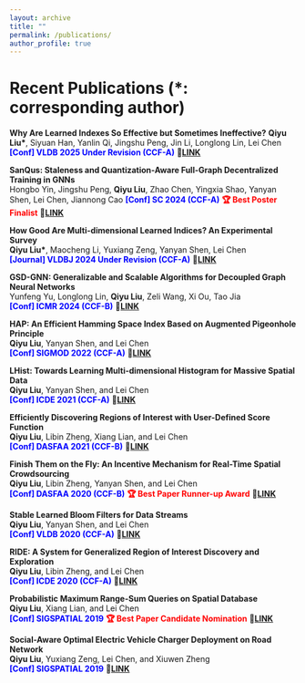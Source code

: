 ```yaml
---
layout: archive
title: ""
permalink: /publications/
author_profile: true
---
```


Recent Publications (\*: corresponding author)
=====
**Why Are Learned Indexes So Effective but Sometimes Ineffective?**
**Qiyu Liu\***, Siyuan Han, Yanlin Qi, Jingshu Peng, Jin Li, Longlong Lin, Lei Chen
<span style="color:blue">**[Conf] VLDB 2025 Under Revision (CCF-A)**</span> 🔗[**LINK**](https://arxiv.org/pdf/2410.00846)

**SanQus: Staleness and Quantization-Aware Full-Graph Decentralized Training in GNNs**  
Hongbo Yin, Jingshu Peng, **Qiyu Liu**, Zhao Chen, Yingxia Shao, Yanyan Shen, Lei Chen, Jiannong Cao
<span style="color:blue">**[Conf] SC 2024 (CCF-A)**</span> <span style="color:red">**🏆 Best Poster Finalist**</span> 🔗[**LINK**](https://sc24.supercomputing.org/proceedings/poster/poster_pages/post224.html)

**How Good Are Multi-dimensional Learned Indices? An Experimental Survey**  
**Qiyu Liu\***, Maocheng Li, Yuxiang Zeng, Yanyan Shen, Lei Chen   
<span style="color:blue">**[Journal] VLDBJ 2024 Under Revision (CCF-A)**</span> 🔗[**LINK**](https://arxiv.org/pdf/2405.05536)

**GSD-GNN: Generalizable and Scalable Algorithms for Decoupled Graph Neural Networks**    
Yunfeng Yu, Longlong Lin, **Qiyu Liu**, Zeli Wang, Xi Ou, Tao Jia    
<span style="color:blue">**[Conf] ICMR 2024 (CCF-B)**</span> 🔗[**LINK**](https://dl.acm.org/doi/abs/10.1145/3652583.3658051)

**HAP: An Efficient Hamming Space Index Based on Augmented Pigeonhole Principle**  
**Qiyu Liu**, Yanyan Shen, and Lei Chen   
<span style="color:blue">**[Conf] SIGMOD 2022 (CCF-A)**</span> 🔗[**LINK**](https://dl.acm.org/doi/abs/10.1145/3514221.3517880)   

**LHist: Towards Learning Multi-dimensional Histogram for Massive Spatial Data**   
**Qiyu Liu**, Yanyan Shen, and Lei Chen   
<span style="color:blue">**[Conf] ICDE 2021 (CCF-A)**</span> 🔗[**LINK**](https://ieeexplore.ieee.org/abstract/document/9458896/)   

**Efficiently Discovering Regions of Interest with User-Defined Score Function**  
**Qiyu Liu**, Libin Zheng, Xiang Lian, and Lei Chen   
<span style="color:blue">**[Conf] DASFAA 2021 (CCF-B)**</span> 🔗[**LINK**](https://link.springer.com/chapter/10.1007/978-3-030-73194-6_39)   

**Finish Them on the Fly: An Incentive Mechanism for Real-Time Spatial Crowdsourcing**   
**Qiyu Liu**, Libin Zheng, Yanyan Shen, and Lei Chen   
<span style="color:blue">**[Conf] DASFAA 2020 (CCF-B)**</span> <span style="color:red">**🏆 Best Paper Runner-up Award**</span> 🔗[**LINK**](https://link.springer.com/chapter/10.1007/978-3-030-59416-9_45)   

**Stable Learned Bloom Filters for Data Streams**   
**Qiyu Liu**, Yanyan Shen, and Lei Chen   
<span style="color:blue">**[Conf] VLDB 2020 (CCF-A)**</span> 🔗[**LINK**](http://www.vldb.org/pvldb/vol13/p2355-liu.pdf)       

**RIDE: A System for Generalized Region of Interest Discovery and Exploration**   
**Qiyu Liu**, Libin Zheng, and Lei Chen   
<span style="color:blue">**[Conf] ICDE 2020 (CCF-A)**</span> 🔗[**LINK**](https://ieeexplore.ieee.org/abstract/document/9101544/)    

**Probabilistic Maximum Range-Sum Queries on Spatial Database**   
**Qiyu Liu**, Xiang Lian, and Lei Chen   
<span style="color:blue">**[Conf] SIGSPATIAL 2019**</span>  <span style="color:red">**🏆 Best Paper Candidate Nomination**</span> 🔗[**LINK**](https://dl.acm.org/doi/abs/10.1145/3347146.3359376)     

**Social-Aware Optimal Electric Vehicle Charger Deployment on Road Network**   
**Qiyu Liu**, Yuxiang Zeng, Lei Chen, and Xiuwen Zheng   
<span style="color:blue">**[Conf] SIGSPATIAL 2019**</span> 🔗[**LINK**](https://dl.acm.org/doi/abs/10.1145/3347146.3359382)     


  
